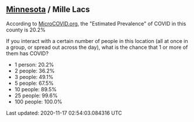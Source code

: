 
## [Minnesota](/united-states/minnesota) / Mille Lacs

According to [MicroCOVID.org](http://microcovid.org),
the "Estimated Prevalence" of COVID in this county is 20.2%

If you interact with a certain number of people in this location
(all at once in a group, or spread out across the day), what is the chance that
1 or more of them has COVID?

- 1 person: 20.2%
- 2 people: 36.2%
- 3 people: 49.1%
- 5 people: 67.5%
- 10 people: 89.5%
- 25 people: 99.6%
- 100 people: 100.0%

Last updated: 2020-11-17 02:54:03.084316 UTC
